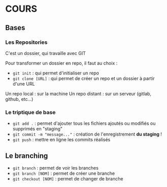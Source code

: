 # COURS

## Bases

### Les Repositories

C'est un dossier, qui travaille avec GIT

Pour transformer un dossier en repo, il faut au choix :

- ```git init``` : qui permet d'initialiser un repo
- ```git clone [URL]``` : qui permet de créer un repo et un dossier à partir d'une URL

Un repo local : sur la machine
Un repo distant : sur un serveur (gitlab, github, etc...)

### Le triptique de base

- ```git add .``` : permet d'ajouter tous les fichiers ajoutés ou modifiés ou supprimés en "staging"
- ```git commit -m "message..."``` : création de l'enregistrement **du staging** !
- ```git push``` : mettre en ligne les commits réalisés

## Le branching

- ```git branch``` : permet de voir les branches
- ```git branch [NOM]``` : permet de créer une branche
- ```git checkout [NOM]``` : permet de changer de branche
